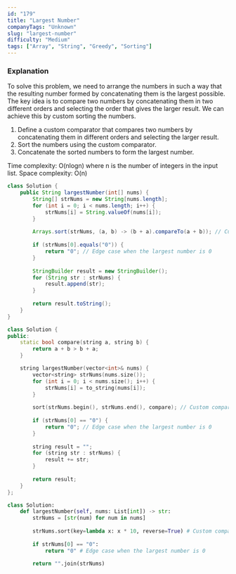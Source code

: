 ```yaml
---
id: "179"
title: "Largest Number"
companyTags: "Unknown"
slug: "largest-number"
difficulty: "Medium"
tags: ["Array", "String", "Greedy", "Sorting"]
---
```


### Explanation

To solve this problem, we need to arrange the numbers in such a way that the resulting number formed by concatenating them is the largest possible. The key idea is to compare two numbers by concatenating them in two different orders and selecting the order that gives the larger result. We can achieve this by custom sorting the numbers.

1. Define a custom comparator that compares two numbers by concatenating them in different orders and selecting the larger result.
2. Sort the numbers using the custom comparator.
3. Concatenate the sorted numbers to form the largest number.

Time complexity: O(nlogn) where n is the number of integers in the input list.
Space complexity: O(n)
```java
class Solution {
    public String largestNumber(int[] nums) {
        String[] strNums = new String[nums.length];
        for (int i = 0; i < nums.length; i++) {
            strNums[i] = String.valueOf(nums[i]);
        }
        
        Arrays.sort(strNums, (a, b) -> (b + a).compareTo(a + b)); // Custom comparator
        
        if (strNums[0].equals("0")) {
            return "0"; // Edge case when the largest number is 0
        }
        
        StringBuilder result = new StringBuilder();
        for (String str : strNums) {
            result.append(str);
        }
        
        return result.toString();
    }
}
```

```cpp
class Solution {
public:
    static bool compare(string a, string b) {
        return a + b > b + a;
    }

    string largestNumber(vector<int>& nums) {
        vector<string> strNums(nums.size());
        for (int i = 0; i < nums.size(); i++) {
            strNums[i] = to_string(nums[i]);
        }
        
        sort(strNums.begin(), strNums.end(), compare); // Custom comparator
        
        if (strNums[0] == "0") {
            return "0"; // Edge case when the largest number is 0
        }
        
        string result = "";
        for (string str : strNums) {
            result += str;
        }
        
        return result;
    }
};
```

```python
class Solution:
    def largestNumber(self, nums: List[int]) -> str:
        strNums = [str(num) for num in nums]
        
        strNums.sort(key=lambda x: x * 10, reverse=True) # Custom comparator
        
        if strNums[0] == "0":
            return "0" # Edge case when the largest number is 0
        
        return "".join(strNums)
```